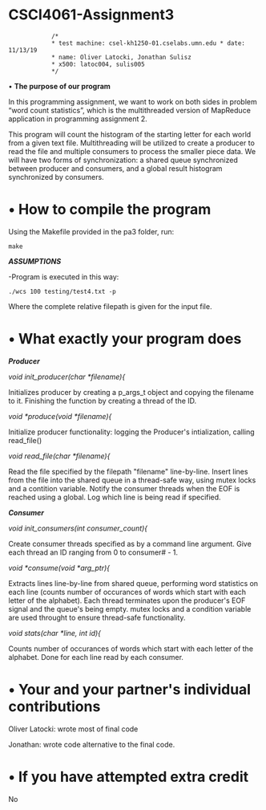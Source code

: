 # CSCI4061-Assignment3

                /*
                * test machine: csel-kh1250-01.cselabs.umn.edu * date: 11/13/19
                * name: Oliver Latocki, Jonathan Sulisz
                * x500: latoc004, sulis005  
                */

• **The purpose of our program**

In this programming assignment, we want to work on both sides in problem “word count statistics”, which is the multithreaded version of MapReduce application in programming assignment 2.

This program will count the histogram of the starting letter for each world from a given text file. Multithreading will be utilized to create a producer to read the file and multiple consumers to process the smaller piece data. We will have two forms of synchronization: a shared queue synchronized between producer and consumers, and a global result histogram synchronized by consumers. 

# • How to compile the program


Using the Makefile provided in the pa3 folder, run:  

`make`  

***ASSUMPTIONS***

-Program is executed in this way:

`./wcs 100 testing/test4.txt -p`  

Where the complete relative filepath is given for the input file.  

# • What exactly your program does

***Producer***  

*void init_producer(char \*filename){*

Initializes producer by creating a p_args_t object and copying the filename to it. Finishing the function by creating a thread of the ID.

*void \*produce(void \*filename){*


Initialize producer functionality: logging the Producer's intialization, calling read_file()  


*void read_file(char \*filename){*


Read the file specified by the filepath "filename" line-by-line. Insert lines from the file into the shared queue in a thread-safe way, using mutex locks and a contition variable. Notify the consumer threads when the EOF is reached using a global. Log which line is being read if specified.


***Consumer***  

*void init_consumers(int consumer_count){*


Create consumer threads specified as by a command line argument. Give each thread an ID ranging from 0 to consumer# - 1.


*void \*consume(void \*arg_ptr){*

Extracts lines line-by-line from shared queue, performing word statistics on each line (counts number of occurances of words which start with each letter of the alphabet). Each thread terminates upon the producer's EOF signal and the queue's being empty. mutex locks and a condition variable are used throught to ensure thread-safe functionality.  

*void stats(char \*line, int id){*


Counts number of occurances of words which start with each letter of the alphabet. Done for each line read by each consumer.


# **• Your and your partner's individual contributions**  

Oliver Latocki: wrote most of final code

Jonathan: wrote code alternative to the final code. 

# • If you have attempted extra credit  

No

